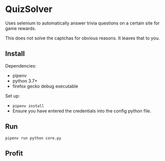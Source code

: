 # QuizSolver
Uses selenium to automatically answer trivia questions on a certain site for game rewards.

This does not solve the captchas for obvious reasons. It leaves that to you.

## Install
Dependencies:
- pipenv
- python 3.7+
- firefox gecko debug executable

Set up:
- `pipenv install`
- Ensure you have entered the credentials into the config python file.

## Run
`pipenv run python core.py`

## Profit
